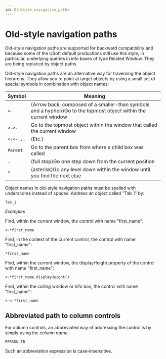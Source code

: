 ```yaml
---
id: Oldstyle_navigation_paths
---
```


# Old-style navigation paths

Old-style navigation paths are supported for backward compatibility and because some of the USoft default productions still use this style, in particular, underlying queries in info boxes of type Related Window. They are being replaced by object paths.

Old-style navigation paths are an alternative way for traversing the object hierarchy. They allow you to point at target objects by using a small set of special symbols in combination with object names:

|**Symbol**|**Meaning**|
|--------|--------|
|`<-`      |(Arrow back, composed of a smaller-than symbols and a hyphen)Go to the topmost object within the current window|
|`<-<-`    |Go to the topmost object within the window that called the current window|
|`<-<-...` |(Etc.)  |
|`Parent`  |Go to the parent box from where a child box was called|
|`.`       |(full stop)Go one step down from the current position|
|`*`       |(asterisk)Go any level down within the window until you find the next clue|

Object names in old-style navigation paths must be spelled with underscores instead of spaces. Address an object called "Tab 1" by:


```
Tab_1
```

*Examples*

Find, within the current window, the control with name "first_name":

```
<-*first_name
```

Find, in the context of the current control, the control with name "first_name":

```
*first_name
```

Find, within the current window, the displayHeight property of the control with name "first_name":

```
<-*first_name.displayHeight()
```

Find, within the *calling* window or info box, the control with name "first_name":

```
<-<-*first_name
```

## Abbreviated path to column controls

For column controls, an abbreviated way of addressing the control is by simply using the *column name.* 

```
PERSON_ID
```

Such an abbreviation expression is case-insensitive.